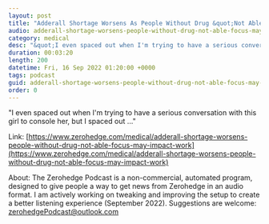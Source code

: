 ```yaml
---
layout: post
title: "Adderall Shortage Worsens As People Without Drug &quot;Not Able To Focus&quot;, May Impact Productivity"
audio: adderall-shortage-worsens-people-without-drug-not-able-focus-may-impact-work-0
category: medical
desc: "&quot;I even spaced out when I'm trying to have a serious conversation with this girl to console her, but I spaced out ...&quot; "
duration: 00:03:20
length: 200
datetime: Fri, 16 Sep 2022 01:20:00 +0000
tags: podcast
guid: adderall-shortage-worsens-people-without-drug-not-able-focus-may-impact-work-0
order: 0
---
```

&quot;I even spaced out when I'm trying to have a serious conversation with this girl to console her, but I spaced out ...&quot; 

Link: [https://www.zerohedge.com/medical/adderall-shortage-worsens-people-without-drug-not-able-focus-may-impact-work](https://www.zerohedge.com/medical/adderall-shortage-worsens-people-without-drug-not-able-focus-may-impact-work)

About: The Zerohedge Podcast is a non-commercial, automated program, designed to give people a way to get news from Zerohedge in an audio format.  I am actively working on tweaking and improving the setup to create a better listening experience (September 2022).  Suggestions are welcome: [zerohedgePodcast@outlook.com](mailto:zerohedgePodcast@outlook.com)